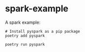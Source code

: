 # spark-example

A spark example:

```shell
# Install pyspark as a pip package
poetry add pyspark

poetry run pyspark
```
